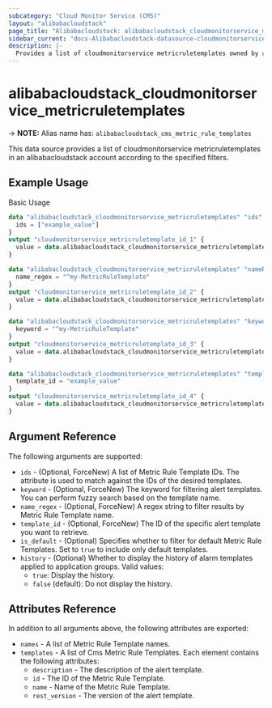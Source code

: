 ```yaml
---
subcategory: "Cloud Monitor Service (CMS)"
layout: "alibabacloudstack"
page_title: "Alibabacloudstack: alibabacloudstack_cloudmonitorservice_metricruletemplates"
sidebar_current: "docs-Alibabacloudstack-datasource-cloudmonitorservice-metricruletemplates"
description: |- 
  Provides a list of cloudmonitorservice metricruletemplates owned by an alibabacloudstack account.
---
```


# alibabacloudstack_cloudmonitorservice_metricruletemplates
-> **NOTE:** Alias name has: `alibabacloudstack_cms_metric_rule_templates`

This data source provides a list of cloudmonitorservice metricruletemplates in an alibabacloudstack account according to the specified filters.

## Example Usage

Basic Usage

```terraform
data "alibabacloudstack_cloudmonitorservice_metricruletemplates" "ids" {
  ids = ["example_value"]
}
output "cloudmonitorservice_metricruletemplate_id_1" {
  value = data.alibabacloudstack_cloudmonitorservice_metricruletemplates.ids.templates.0.id
}

data "alibabacloudstack_cloudmonitorservice_metricruletemplates" "nameRegex" {
  name_regex = "^my-MetricRuleTemplate"
}
output "cloudmonitorservice_metricruletemplate_id_2" {
  value = data.alibabacloudstack_cloudmonitorservice_metricruletemplates.nameRegex.templates.0.id
}

data "alibabacloudstack_cloudmonitorservice_metricruletemplates" "keyword" {
  keyword = "^my-MetricRuleTemplate"
}
output "cloudmonitorservice_metricruletemplate_id_3" {
  value = data.alibabacloudstack_cloudmonitorservice_metricruletemplates.keyword.templates.0.id
}

data "alibabacloudstack_cloudmonitorservice_metricruletemplates" "template_id" {
  template_id = "example_value"
}
output "cloudmonitorservice_metricruletemplate_id_4" {
  value = data.alibabacloudstack_cloudmonitorservice_metricruletemplates.template_id.templates.0.id
}
```

## Argument Reference

The following arguments are supported:

* `ids` - (Optional, ForceNew) A list of Metric Rule Template IDs. The attribute is used to match against the IDs of the desired templates.
* `keyword` - (Optional, ForceNew) The keyword for filtering alert templates. You can perform fuzzy search based on the template name.
* `name_regex` - (Optional, ForceNew) A regex string to filter results by Metric Rule Template name.
* `template_id` - (Optional, ForceNew) The ID of the specific alert template you want to retrieve.
* `is_default` - (Optional) Specifies whether to filter for default Metric Rule Templates. Set to `true` to include only default templates.
* `history` - (Optional) Whether to display the history of alarm templates applied to application groups. Valid values:
  * `true`: Display the history.
  * `false` (default): Do not display the history.

## Attributes Reference

In addition to all arguments above, the following attributes are exported:

* `names` - A list of Metric Rule Template names.
* `templates` - A list of Cms Metric Rule Templates. Each element contains the following attributes:
  * `description` - The description of the alert template.
  * `id` - The ID of the Metric Rule Template.
  * `name` - Name of the Metric Rule Template.
  * `rest_version` - The version of the alert template.